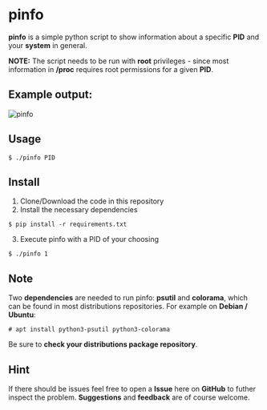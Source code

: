 # pinfo
**pinfo** is a simple python script to show information about a specific **PID** and your **system** in general.

**NOTE:** The script needs to be run with **root** privileges - since most information in **/proc** requires root permissions for a given **PID**.

## Example output:
![pinfo](https://github.com/user-attachments/assets/e1546de9-39ea-4f57-aad3-71de68906bb6)

## Usage
```
$ ./pinfo PID
```

## Install
1. Clone/Download the code in this repository
2. Install the necessary dependencies
```
$ pip install -r requirements.txt
```
3. Execute pinfo with a PID of your choosing
```
$ ./pinfo 1
```

## Note
Two **dependencies** are needed to run pinfo: **psutil** and **colorama**, which can be found in most distributions repositories.
For example on **Debian / Ubuntu**:
```
# apt install python3-psutil python3-colorama
```
Be sure to **check your distributions package repository**.

## Hint
If there should be issues feel free to open a **Issue** here on **GitHub** to futher inspect the problem.
**Suggestions** and **feedback** are of course welcome.

##
